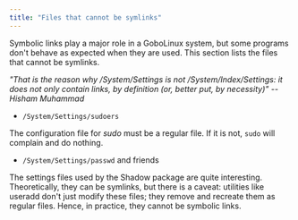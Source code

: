 ```yaml
---
title: "Files that cannot be symlinks"
---
```


Symbolic links play a major role in a GoboLinux system, but some
programs don't behave as expected when they are used. This section lists
the files that cannot be symlinks.

*"That is the reason why /System/Settings is not /System/Index/Settings:
it does not only contain links, by definition (or, better put, by
necessity)" -- Hisham Muhammad*

-   `/System/Settings/sudoers`

The configuration file for *sudo* must be a regular file. If it is not,
`sudo` will complain and do nothing.

-   `/System/Settings/passwd` and friends

The settings files used by the Shadow package are quite interesting.
Theoretically, they can be symlinks, but there is a caveat: utilities
like useradd don't just modify these files; they remove and recreate
them as regular files. Hence, in practice, they cannot be symbolic
links.
